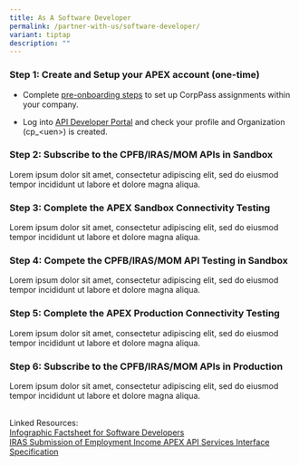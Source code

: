 ```yaml
---
title: As A Software Developer
permalink: /partner-with-us/software-developer/
variant: tiptap
description: ""
---
```

<h3>Step 1: Create and Setup your APEX account (one-time)</h3>
<ul data-tight="true" class="tight">
<li>
<p>Complete <a href="https://docs.developer.tech.gov.sg/docs/complete-apex-user-guide/sections/onboarding/introduction?id=corppass-for-non-government-users" rel="noopener noreferrer nofollow" target="_blank">pre-onboarding steps</a> to
set up CorpPass assignments within your company.</p>
</li>
<li>
<p>Log into <a href="https://services.api.developer.tech.gov.sg/" rel="noopener noreferrer nofollow" target="_blank">API Developer Portal</a> and
check your profile and Organization (cp_&lt;uen&gt;) is created.</p>
</li>
</ul>
<h3>Step 2: Subscribe to the CPFB/IRAS/MOM APIs in Sandbox</h3>
<p>Lorem ipsum dolor sit amet, consectetur adipiscing elit, sed do eiusmod
tempor incididunt ut labore et dolore magna aliqua.</p>
<h3>Step 3: Complete the APEX Sandbox Connectivity Testing</h3>
<p>Lorem ipsum dolor sit amet, consectetur adipiscing elit, sed do eiusmod
tempor incididunt ut labore et dolore magna aliqua.</p>
<h3>Step 4: Compete the CPFB/IRAS/MOM API Testing in Sandbox</h3>
<p>Lorem ipsum dolor sit amet, consectetur adipiscing elit, sed do eiusmod
tempor incididunt ut labore et dolore magna aliqua.</p>
<h3>Step 5: Complete the APEX Production Connectivity Testing</h3>
<p>Lorem ipsum dolor sit amet, consectetur adipiscing elit, sed do eiusmod
tempor incididunt ut labore et dolore magna aliqua.</p>
<h3>Step 6: Subscribe to the CPFB/IRAS/MOM APIs in Production</h3>
<p>Lorem ipsum dolor sit amet, consectetur adipiscing elit, sed do eiusmod
tempor incididunt ut labore et dolore magna aliqua.</p>
<p>
<br>Linked Resources:
<br><a href="/files/Infographic_Factsheet_For_SWDs_draft.pdf" rel="noopener noreferrer nofollow" target="_blank">Infographic Factsheet for Software Developers</a> 
<br><a href="/files/IRAS_Submission_of_Employment_Income__APEX__API_Services_Interface_Specification_V1.pdf" rel="noopener noreferrer nofollow" target="_blank">IRAS Submission of Employment Income APEX API Services Interface Specification</a>
</p>